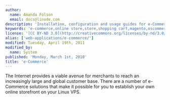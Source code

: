 ```yaml
---
author:
  name: Amanda Folson
  email: docs@linode.com
description: 'Installation, configuration and usage guides for e-Commerce solutions.'
keywords: 'e-commerce,online store,store,shopping cart,magento,oscommerce'
license: '[CC BY-ND 3.0](http://creativecommons.org/licenses/by-nd/3.0/us/)'
alias: ['web-applications/e-commerce/']
modified: Tuesday, April 19th, 2011
modified_by:
  name: System
published: 'Monday, March 1st, 2010'
title: 'e-Commerce'
---
```


The Internet provides a viable avenue for merchants to reach an increasingly large and global customer base. There are a number of e-Commerce solutions that make it possible for you to establish your own online storefront on your Linux VPS.
